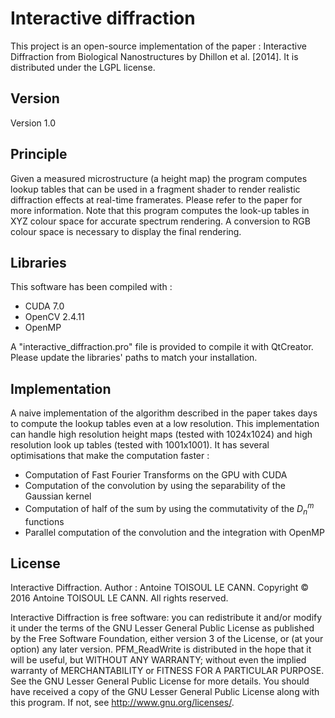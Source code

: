 # Interactive diffraction
This project is an open-source implementation of the paper : Interactive Diffraction from Biological Nanostructures by Dhillon et al. [2014].
It is distributed under the LGPL license.

## Version

Version 1.0

## Principle
 
Given a measured microstructure (a height map) the program computes lookup tables that can be used in a fragment shader to render realistic diffraction effects at real-time framerates. Please refer to the paper for more information.
Note that this program computes the look-up tables in XYZ colour space for accurate spectrum rendering. A conversion to RGB colour space is necessary to display the final rendering.

## Libraries

This software has been compiled with : 

* CUDA 7.0
* OpenCV 2.4.11
* OpenMP


A "interactive_diffraction.pro" file is provided to compile it with QtCreator. Please update the libraries' paths to match your installation.

## Implementation

A naive implementation of the algorithm described in the paper takes days to compute the lookup tables even at a low resolution.
This implementation can handle high resolution height maps (tested with 1024x1024) and high resolution look up tables (tested with 1001x1001).
It has several optimisations that make the computation faster :

* Computation of Fast Fourier Transforms on the GPU with CUDA
* Computation of the convolution by using the separability of the Gaussian kernel
* Computation of half of the sum by using the commutativity of the $D_{n}^{m}$ functions
* Parallel computation of the convolution and the integration with OpenMP

## License

Interactive Diffraction. Author :  Antoine TOISOUL LE CANN. Copyright © 2016 Antoine TOISOUL LE CANN. All rights reserved.

Interactive Diffraction is free software: you can redistribute it and/or modify it under the terms of the GNU Lesser General Public License as published by the Free Software Foundation, either version 3 of the License, or (at your option) any later version. PFM_ReadWrite is distributed in the hope that it will be useful, but WITHOUT ANY WARRANTY; without even the implied warranty of MERCHANTABILITY or FITNESS FOR A PARTICULAR PURPOSE. See the GNU Lesser General Public License for more details. You should have received a copy of the GNU Lesser General Public License along with this program. If not, see <http://www.gnu.org/licenses/>.


